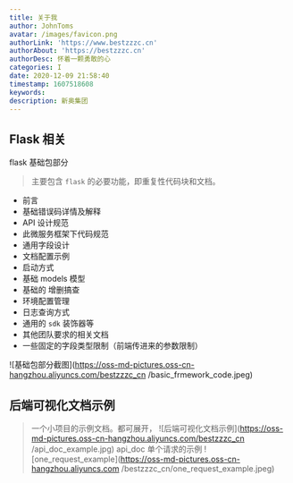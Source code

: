```yaml
---
title: 关于我
author: JohnToms
avatar: /images/favicon.png
authorLink: 'https://www.bestzzzc.cn'
authorAbout: 'https://bestzzzc.cn'
authorDesc: 怀着一颗勇敢的心
categories: I
date: 2020-12-09 21:58:40
timestamp: 1607518608
keywords:
description: 新奥集团
---
```


## Flask 相关
flask 基础包部分
> 主要包含 `flask` 的必要功能，即重复性代码块和文档。
- 前言
- 基础错误码详情及解释
- API 设计规范
- 此微服务框架下代码规范
- 通用字段设计
- 文档配置示例
- 启动方式
- 基础 models 模型
- 基础的 增删搞查
- 环境配置管理
- 日志查询方式
- 通用的 `sdk` 装饰器等
- 其他团队要求的相关文档
- 一些固定的字段类型限制（前端传进来的参数限制）

![基础包部分截图](https://oss-md-pictures.oss-cn-hangzhou.aliyuncs.com/bestzzzc_cn
/basic_frmework_code.jpeg)

## 后端可视化文档示例
> 一个小项目的示例文档。都可展开，
![后端可视化文档示例](https://oss-md-pictures.oss-cn-hangzhou.aliyuncs.com/bestzzzc_cn
>/api_doc_example.jpg)
> api_doc 单个请求的示例
![one_request_example](https://oss-md-pictures.oss-cn-hangzhou.aliyuncs.com
>/bestzzzc_cn/one_request_example.jpeg)
